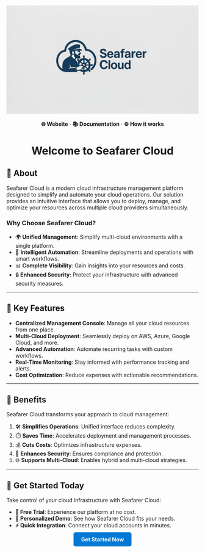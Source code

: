 <p align="center">
  <a href="https://seafarer-cloud.io">
    <img alt="Seafarer Cloud Logo" src="./logo.jpg">
  </a>
</p>

<p align="center">
  <a href="https://seafarer-cloud.io/" style="text-decoration:none; font-weight:bold;">🌐 Website</a>
  ·
  <a href="https://seafarer-cloud.io/resources" style="text-decoration:none; font-weight:bold;">📚 Documentation</a>
  ·
  <a href="https://seafarer-cloud.io/how-it-works" style="text-decoration:none; font-weight:bold;">⚙️ How it works</a>
</p>

<h1 align="center">Welcome to Seafarer Cloud</h1>

## 🌟 About

Seafarer Cloud is a modern cloud infrastructure management platform designed to simplify and automate your cloud operations. Our solution provides an intuitive interface that allows you to deploy, manage, and optimize your resources across multiple cloud providers simultaneously.

### Why Choose Seafarer Cloud?

- 🌍 **Unified Management**: Simplify multi-cloud environments with a single platform.
- 🤖 **Intelligent Automation**: Streamline deployments and operations with smart workflows.
- 📊 **Complete Visibility**: Gain insights into your resources and costs.
- 🔒 **Enhanced Security**: Protect your infrastructure with advanced security measures.

---

## 🚀 Key Features

- **Centralized Management Console**: Manage all your cloud resources from one place.
- **Multi-Cloud Deployment**: Seamlessly deploy on AWS, Azure, Google Cloud, and more.
- **Advanced Automation**: Automate recurring tasks with custom workflows.
- **Real-Time Monitoring**: Stay informed with performance tracking and alerts.
- **Cost Optimization**: Reduce expenses with actionable recommendations.

---

## 🎯 Benefits

Seafarer Cloud transforms your approach to cloud management:

1. 🛠️ **Simplifies Operations**: Unified interface reduces complexity.
2. ⏱️ **Saves Time**: Accelerates deployment and management processes.
3. 💰 **Cuts Costs**: Optimizes infrastructure expenses.
4. 🔐 **Enhances Security**: Ensures compliance and protection.
5. 🌐 **Supports Multi-Cloud**: Enables hybrid and multi-cloud strategies.

---

## 🌈 Get Started Today

Take control of your cloud infrastructure with Seafarer Cloud:

- **🚀 Free Trial**: Experience our platform at no cost.
- **🎥 Personalized Demo**: See how Seafarer Cloud fits your needs.
- **⚡ Quick Integration**: Connect your cloud accounts in minutes.

<p align="center">
  <a href="https://seafarer-cloud.io" style="background-color:#0078D4; color:white; padding:10px 20px; border-radius:5px; text-decoration:none; font-weight:bold;">Get Started Now</a>
</p>
